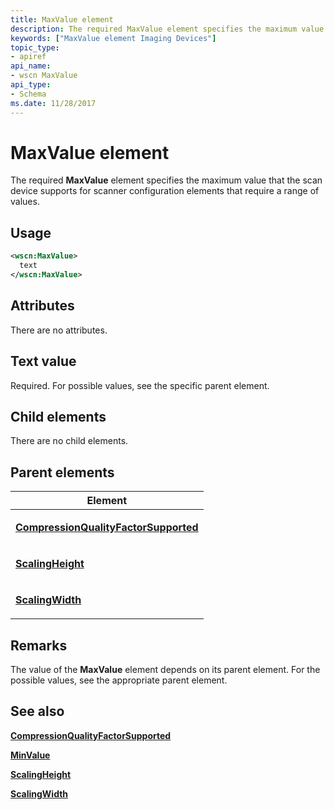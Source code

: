 ```yaml
---
title: MaxValue element
description: The required MaxValue element specifies the maximum value that the scan device supports for scanner configuration elements that require a range of values.
keywords: ["MaxValue element Imaging Devices"]
topic_type:
- apiref
api_name:
- wscn MaxValue
api_type:
- Schema
ms.date: 11/28/2017
---
```


# MaxValue element


The required **MaxValue** element specifies the maximum value that the scan device supports for scanner configuration elements that require a range of values.

## Usage

```xml
<wscn:MaxValue>
  text
</wscn:MaxValue>
```

## Attributes

There are no attributes.

## Text value

Required. For possible values, see the specific parent element.

## Child elements


There are no child elements.

## Parent elements


<table>
<colgroup>
<col width="100%" />
</colgroup>
<thead>
<tr class="header">
<th>Element</th>
</tr>
</thead>
<tbody>
<tr class="odd">
<td><p><a href="compressionqualityfactorsupported.md" data-raw-source="[&lt;strong&gt;CompressionQualityFactorSupported&lt;/strong&gt;](compressionqualityfactorsupported.md)"><strong>CompressionQualityFactorSupported</strong></a></p></td>
</tr>
<tr class="even">
<td><p><a href="scalingheight2.md" data-raw-source="[&lt;strong&gt;ScalingHeight&lt;/strong&gt;](scalingheight2.md)"><strong>ScalingHeight</strong></a></p></td>
</tr>
<tr class="odd">
<td><p><a href="scalingwidth2.md" data-raw-source="[&lt;strong&gt;ScalingWidth&lt;/strong&gt;](scalingwidth2.md)"><strong>ScalingWidth</strong></a></p></td>
</tr>
</tbody>
</table>

## Remarks

The value of the **MaxValue** element depends on its parent element. For the possible values, see the appropriate parent element.

## See also


[**CompressionQualityFactorSupported**](compressionqualityfactorsupported.md)

[**MinValue**](minvalue.md)

[**ScalingHeight**](scalingheight2.md)

[**ScalingWidth**](scalingwidth2.md)

 

 






